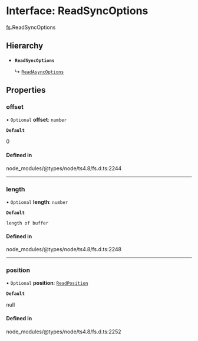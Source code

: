 # Interface: ReadSyncOptions

[fs](../modules/fs.md).ReadSyncOptions

## Hierarchy

- **`ReadSyncOptions`**

  ↳ [`ReadAsyncOptions`](fs.ReadAsyncOptions.md)

## Properties

### offset

• `Optional` **offset**: `number`

**`Default`**

0

#### Defined in

node_modules/@types/node/ts4.8/fs.d.ts:2244

___

### length

• `Optional` **length**: `number`

**`Default`**

`length of buffer`

#### Defined in

node_modules/@types/node/ts4.8/fs.d.ts:2248

___

### position

• `Optional` **position**: [`ReadPosition`](../types/fs.ReadPosition.md)

**`Default`**

null

#### Defined in

node_modules/@types/node/ts4.8/fs.d.ts:2252
